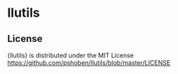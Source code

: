 # llutils

License
-------

{llutils} is distributed under the MIT License
<https://github.com/pshoben/llutils/blob/master/LICENSE>


